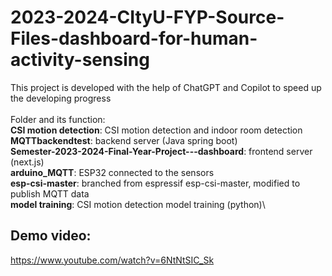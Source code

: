 # 2023-2024-CItyU-FYP-Source-Files-dashboard-for-human-activity-sensing
This project is developed with the help of ChatGPT and Copilot to speed up the developing progress\
\
Folder and its function:\
**CSI motion detection**: CSI motion detection and indoor room detection\
**MQTTbackendtest**: backend server (Java spring boot)\
**Semester-2023-2024-Final-Year-Project---dashboard**: frontend server (next.js)\
**arduino_MQTT**: ESP32 connected to the sensors\
**esp-csi-master**: branched from espressif esp-csi-master, modified to publish MQTT data\
**model training**: CSI motion detection model training (python)\

## Demo video:
https://www.youtube.com/watch?v=6NtNtSIC_Sk
